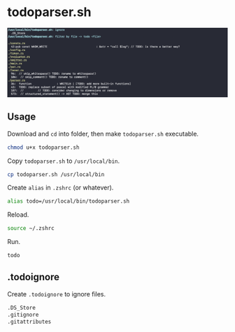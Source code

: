 # todoparser.sh

![example.png](example.png)

## Usage

Download and `cd` into folder, then make `todoparser.sh` executable.

```bash
chmod u+x todoparser.sh
```

Copy `todoparser.sh` to `/usr/local/bin`.

```bash
cp todoparser.sh /usr/local/bin
```

Create `alias` in `.zshrc` (or whatever).

```bash
alias todo=/usr/local/bin/todoparser.sh
```

Reload.

```bash
source ~/.zshrc
```

Run.

```bash
todo
```

## .todoignore

Create `.todoignore` to ignore files.

```
.DS_Store
.gitignore
.gitattributes
```